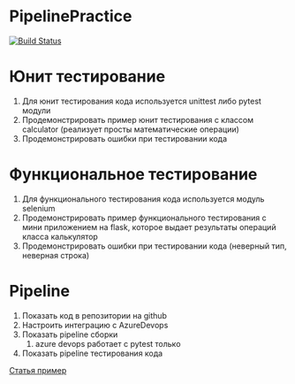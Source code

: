 # PipelinePractice
[![Build Status](https://dev.azure.com/alekseevap/PipelinePractice/_apis/build/status/antonaleks.FlaskPipeline?branchName=master)](https://dev.azure.com/alekseevap/PipelinePractice/_build/latest?definitionId=6&branchName=master)

# Юнит тестирование
1. Для юнит тестирования кода используется unittest либо pytest модули
2. Продемонстрировать пример юнит тестирования с классом calculator (реализует просты математические операции)
3. Продемонстрировать ошибки при тестировании кода
# Функциональное тестирование
1. Для функционального тестирования кода используется модуль selenium
2. Продемонстрировать пример функционального тестирования с мини приложением на flask, которое выдает результаты операций класса калькулятор
3. Продемонстрировать ошибки при тестировании кода (неверный тип, неверная строка)
# Pipeline
1. Показать код в репозитории на github
2. Настроить интеграцию с AzureDevops
3. Показать pipeline сборки
   1. azure devops работает с pytest только
4. Показать pipeline тестирования кода

[Статья пример](https://www.azuredevopslabs.com/labs/vstsextend/python/)
